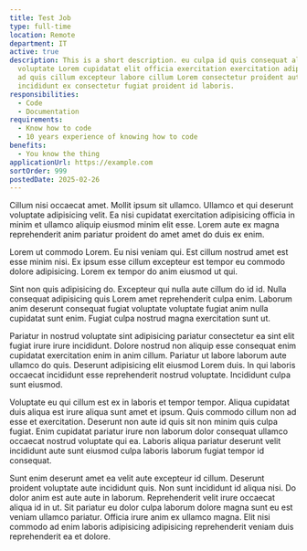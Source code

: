 ```yaml
---
title: Test Job
type: full-time
location: Remote
department: IT
active: true
description: This is a short description. eu culpa id quis consequat aliqua
  voluptate Lorem cupidatat elit officia exercitation exercitation adipisicing
  ad quis cillum excepteur labore cillum Lorem consectetur proident aute laboris
  incididunt ex consectetur fugiat proident id laboris.
responsibilities:
  - Code
  - Documentation
requirements:
  - Know how to code
  - 10 years experience of knowing how to code
benefits:
  - You know the thing
applicationUrl: https://example.com
sortOrder: 999
postedDate: 2025-02-26
---
```


Cillum nisi occaecat amet. Mollit ipsum sit ullamco. Ullamco et qui deserunt voluptate adipisicing velit. Ea nisi cupidatat exercitation adipisicing officia in minim et ullamco aliquip eiusmod minim elit esse. Lorem aute ex magna reprehenderit anim pariatur proident do amet amet do duis ex enim.

Lorem ut commodo Lorem. Eu nisi veniam qui. Est cillum nostrud amet est esse minim nisi. Ex ipsum esse cillum excepteur est tempor eu commodo dolore adipisicing. Lorem ex tempor do anim eiusmod ut qui.

Sint non quis adipisicing do. Excepteur qui nulla aute cillum do id id. Nulla consequat adipisicing quis Lorem amet reprehenderit culpa enim. Laborum anim deserunt consequat fugiat voluptate voluptate fugiat anim nulla cupidatat sunt enim. Fugiat culpa nostrud magna exercitation sunt ut.

Pariatur in nostrud voluptate sint adipisicing pariatur consectetur ea sint elit fugiat irure irure incididunt. Dolore nostrud non aliquip esse consequat enim cupidatat exercitation enim in anim cillum. Pariatur ut labore laborum aute ullamco do quis. Deserunt adipisicing elit eiusmod Lorem duis. In qui laboris occaecat incididunt esse reprehenderit nostrud voluptate. Incididunt culpa sunt eiusmod.

Voluptate eu qui cillum est ex in laboris et tempor tempor. Aliqua cupidatat duis aliqua est irure aliqua sunt amet et ipsum. Quis commodo cillum non ad esse et exercitation. Deserunt non aute id quis sit non minim quis culpa fugiat. Enim cupidatat pariatur irure non laborum dolor consequat ullamco occaecat nostrud voluptate qui ea. Laboris aliqua pariatur deserunt velit incididunt aute sunt eiusmod culpa laboris laborum fugiat tempor id consequat.

Sunt enim deserunt amet ea velit aute excepteur id cillum. Deserunt proident voluptate aute incididunt quis. Non sunt incididunt id aliqua nisi. Do dolor anim est aute aute in laborum. Reprehenderit velit irure occaecat aliqua id in ut. Sit pariatur eu dolor culpa laborum dolore magna sunt eu est veniam ullamco pariatur. Officia irure anim ex ullamco magna. Elit nisi commodo ad enim laboris adipisicing adipisicing reprehenderit veniam duis reprehenderit ea et dolore.
